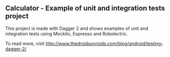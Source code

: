 ## Calculator - Example of unit and integration tests project

This project is made with Dagger 2 and shows examples of unit and integration tests using Mockito, Espresso and Robolectric.

To read more, visit http://www.thedroidsonroids.com/blog/android/testing-dagger-2/

